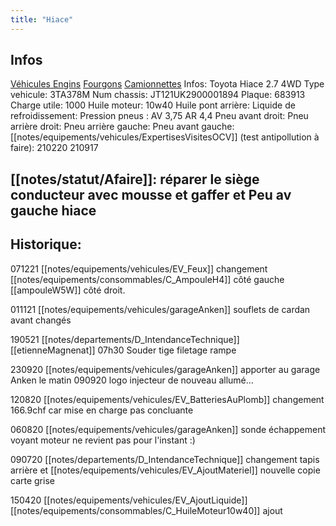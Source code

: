 ```yaml
---
title: "Hiace"
---
```


## Infos
[Véhicules Engins](notes/equipements/vehicules/L_VehiculesEngins.md) [Fourgons](notes/equipements/vehicules/C_Fourgons.md) [Camionnettes](notes/equipements/vehicules/C_Camionnettes.md)
Infos: Toyota Hiace 2.7 4WD
Type vehicule: 3TA378M
Num chassis: JT121UK2900001894
Plaque: 683913
Charge utile: 1000
Huile moteur: 10w40
Huile pont arrière:
Liquide de refroidissement:
Pression pneus : AV 3,75 AR 4,4
Pneu avant droit: 
Pneu arrière droit: 
Pneu arrière gauche: 
Pneu avant gauche: 
[[notes/equipements/vehicules/ExpertisesVisitesOCV]] (test antipollution à faire): 210220 210917

## [[notes/statut/Afaire]]: réparer le siège conducteur avec mousse et gaffer et Peu av gauche hiace

## Historique:
071221 [[notes/equipements/vehicules/EV_Feux]] changement [[notes/equipements/consommables/C_AmpouleH4]] côté gauche [[ampouleW5W]] côté droit.

011121 [[notes/equipements/vehicules/garageAnken]] souflets de cardan avant changés 

190521 [[notes/departements/D_IntendanceTechnique]] [[etienneMagnenat]] 07h30 Souder tige filetage rampe 

230920 [[notes/equipements/vehicules/garageAnken]] apporter au garage Anken le matin  090920  logo injecteur de nouveau allumé...

120820 [[notes/equipements/vehicules/EV_BatteriesAuPlomb]] changement 166.9chf car mise en charge pas concluante

060820 [[notes/equipements/vehicules/garageAnken]] sonde échappement voyant moteur ne revient pas pour l'instant :)

090720 [[notes/departements/D_IntendanceTechnique]] changement tapis arrière et [[notes/equipements/vehicules/EV_AjoutMateriel]] nouvelle copie carte grise

150420 [[notes/equipements/vehicules/EV_AjoutLiquide]] [[notes/equipements/consommables/C_HuileMoteur10w40]] ajout